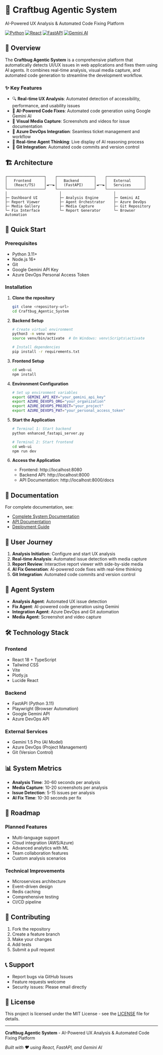 # 🚀 Craftbug Agentic System

AI-Powered UX Analysis & Automated Code Fixing Platform

[![Python](https://img.shields.io/badge/Python-3.11+-blue.svg)](https://python.org)
[![React](https://img.shields.io/badge/React-18+-blue.svg)](https://reactjs.org)
[![FastAPI](https://img.shields.io/badge/FastAPI-0.100+-green.svg)](https://fastapi.tiangolo.com)
[![Gemini AI](https://img.shields.io/badge/Gemini-AI-orange.svg)](https://ai.google.dev/gemini)

## 🎯 Overview

The **Craftbug Agentic System** is a comprehensive platform that automatically detects UI/UX issues in web applications and fixes them using AI agents. It combines real-time analysis, visual media capture, and automated code generation to streamline the development workflow.

### ✨ Key Features

- 🔍 **Real-time UX Analysis**: Automated detection of accessibility, performance, and usability issues
- 🤖 **AI-Powered Code Fixes**: Automated code generation using Google Gemini AI
- 📸 **Visual Media Capture**: Screenshots and videos for issue documentation
- 🔗 **Azure DevOps Integration**: Seamless ticket management and workflow
- 🧠 **Real-time Agent Thinking**: Live display of AI reasoning process
- 📝 **Git Integration**: Automated code commits and version control

## 🏗️ Architecture

```
┌─────────────────┐    ┌─────────────────┐    ┌─────────────────┐
│   Frontend      │    │   Backend       │    │   External      │
│   (React/TS)    │◄──►│   (FastAPI)     │◄──►│   Services      │
└─────────────────┘    └─────────────────┘    └─────────────────┘
│                        │                        │
├─ Dashboard UI          ├─ Analysis Engine       ├─ Gemini AI
├─ Report Viewer         ├─ Agent Orchestrator    ├─ Azure DevOps
├─ Media Gallery         ├─ Media Capture         ├─ Git Repository
└─ Fix Interface         └─ Report Generator      └─ Browser Automation
```

## 🚀 Quick Start

### Prerequisites

- Python 3.11+
- Node.js 16+
- Git
- Google Gemini API Key
- Azure DevOps Personal Access Token

### Installation

1. **Clone the repository**
   ```bash
   git clone <repository-url>
   cd Craftbug_Agentic_System
   ```

2. **Backend Setup**
   ```bash
   # Create virtual environment
   python3 -m venv venv
   source venv/bin/activate  # On Windows: venv\Scripts\activate
   
   # Install dependencies
   pip install -r requirements.txt
   ```

3. **Frontend Setup**
   ```bash
   cd web-ui
   npm install
   ```

4. **Environment Configuration**
   ```bash
   # Set up environment variables
   export GEMINI_API_KEY="your_gemini_api_key"
   export AZURE_DEVOPS_ORG="your_organization"
   export AZURE_DEVOPS_PROJECT="your_project"
   export AZURE_DEVOPS_PAT="your_personal_access_token"
   ```

5. **Start the Application**
   ```bash
   # Terminal 1: Start backend
   python enhanced_fastapi_server.py
   
   # Terminal 2: Start frontend
   cd web-ui
   npm run dev
   ```

6. **Access the Application**
   - Frontend: http://localhost:8080
   - Backend API: http://localhost:8000
   - API Documentation: http://localhost:8000/docs

## 📖 Documentation

For complete documentation, see:
- [Complete System Documentation](./CRAFTBUG_SYSTEM_DOCUMENTATION.md)
- [API Documentation](http://localhost:8000/docs)
- [Deployment Guide](./docs/DEPLOYMENT.md)

## 🎯 User Journey

1. **Analysis Initiation**: Configure and start UX analysis
2. **Real-time Analysis**: Automated issue detection with media capture
3. **Report Review**: Interactive report viewer with side-by-side media
4. **AI Fix Generation**: AI-powered code fixes with real-time thinking
5. **Git Integration**: Automated code commits and version control

## 🤖 Agent System

- **Analysis Agent**: Automated UX issue detection
- **Fix Agent**: AI-powered code generation using Gemini
- **Integration Agent**: Azure DevOps and Git automation
- **Media Agent**: Screenshot and video capture

## 🛠️ Technology Stack

### Frontend
- React 18 + TypeScript
- Tailwind CSS
- Vite
- Plotly.js
- Lucide React

### Backend
- FastAPI (Python 3.11)
- Playwright (Browser Automation)
- Google Gemini API
- Azure DevOps API

### External Services
- Gemini 1.5 Pro (AI Model)
- Azure DevOps (Project Management)
- Git (Version Control)

## 📊 System Metrics

- **Analysis Time**: 30-60 seconds per analysis
- **Media Capture**: 10-20 screenshots per analysis
- **Issue Detection**: 5-15 issues per analysis
- **AI Fix Time**: 10-30 seconds per fix

## 🔮 Roadmap

### Planned Features
- Multi-language support
- Cloud integration (AWS/Azure)
- Advanced analytics with ML
- Team collaboration features
- Custom analysis scenarios

### Technical Improvements
- Microservices architecture
- Event-driven design
- Redis caching
- Comprehensive testing
- CI/CD pipeline

## 🤝 Contributing

1. Fork the repository
2. Create a feature branch
3. Make your changes
4. Add tests
5. Submit a pull request

## 📞 Support

- Report bugs via GitHub Issues
- Feature requests welcome
- Security issues: Please email directly

## 📄 License

This project is licensed under the MIT License - see the [LICENSE](LICENSE) file for details.

---

**Craftbug Agentic System** - AI-Powered UX Analysis & Automated Code Fixing Platform

*Built with ❤️ using React, FastAPI, and Gemini AI*
